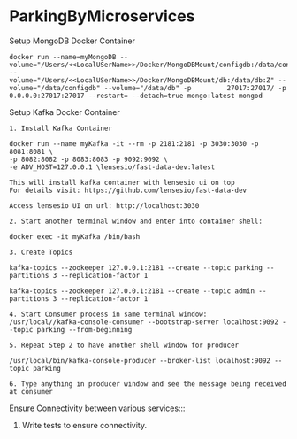 # ParkingByMicroservices



Setup MongoDB Docker Container

	docker run --name=myMongoDB --volume="/Users/<<LocalUSerName>>/Docker/MongoDBMount/configdb:/data/configdb:Z" --	volume="/Users/<<LocalUSerName>>/Docker/MongoDBMount/db:/data/db:Z" --volume="/data/configdb" --volume="/data/db" -p 	     27017:27017/ -p 0.0.0.0:27017:27017 --restart= --detach=true mongo:latest mongod
	
	
Setup Kafka Docker Container

	1. Install Kafka Container

	docker run --name myKafka -it --rm -p 2181:2181 -p 3030:3030 -p 8081:8081 \
	-p 8082:8082 -p 8083:8083 -p 9092:9092 \
	-e ADV_HOST=127.0.0.1 \lensesio/fast-data-dev:latest
	
	This will install kafka container with lensesio ui on top
	For details visit: https://github.com/lensesio/fast-data-dev

	Access lensesio UI on url: http://localhost:3030
	
	2. Start another terminal window and enter into container shell:
	
	docker exec -it myKafka /bin/bash

	3. Create Topics

	kafka-topics --zookeeper 127.0.0.1:2181 --create --topic parking --partitions 3 --replication-factor 1

	kafka-topics --zookeeper 127.0.0.1:2181 --create --topic admin --partitions 3 --replication-factor 1

	4. Start Consumer process in same terminal window:
	/usr/local//kafka-console-consumer --bootstrap-server localhost:9092 --topic parking --from-beginning
	
	5. Repeat Step 2 to have another shell window for producer

	/usr/local/bin/kafka-console-producer --broker-list localhost:9092 --topic parking
	
	6. Type anything in producer window and see the message being received at consumer


Ensure Connectivity between various services:::
1. Write tests to ensure connectivity.
